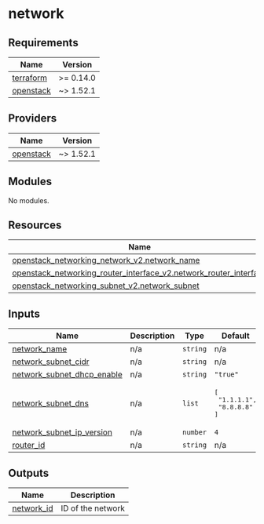 # network

<!-- BEGINNING OF PRE-COMMIT-TERRAFORM DOCS HOOK -->
## Requirements

| Name | Version |
|------|---------|
| <a name="requirement_terraform"></a> [terraform](#requirement\_terraform) | >= 0.14.0 |
| <a name="requirement_openstack"></a> [openstack](#requirement\_openstack) | ~> 1.52.1 |

## Providers

| Name | Version |
|------|---------|
| <a name="provider_openstack"></a> [openstack](#provider\_openstack) | ~> 1.52.1 |

## Modules

No modules.

## Resources

| Name | Type |
|------|------|
| [openstack_networking_network_v2.network_name](https://registry.terraform.io/providers/terraform-provider-openstack/openstack/latest/docs/resources/networking_network_v2) | resource |
| [openstack_networking_router_interface_v2.network_router_interface](https://registry.terraform.io/providers/terraform-provider-openstack/openstack/latest/docs/resources/networking_router_interface_v2) | resource |
| [openstack_networking_subnet_v2.network_subnet](https://registry.terraform.io/providers/terraform-provider-openstack/openstack/latest/docs/resources/networking_subnet_v2) | resource |

## Inputs

| Name | Description | Type | Default | Required |
|------|-------------|------|---------|:--------:|
| <a name="input_network_name"></a> [network\_name](#input\_network\_name) | n/a | `string` | n/a | yes |
| <a name="input_network_subnet_cidr"></a> [network\_subnet\_cidr](#input\_network\_subnet\_cidr) | n/a | `string` | n/a | yes |
| <a name="input_network_subnet_dhcp_enable"></a> [network\_subnet\_dhcp\_enable](#input\_network\_subnet\_dhcp\_enable) | n/a | `string` | `"true"` | no |
| <a name="input_network_subnet_dns"></a> [network\_subnet\_dns](#input\_network\_subnet\_dns) | n/a | `list` | <pre>[<br>  "1.1.1.1",<br>  "8.8.8.8"<br>]</pre> | no |
| <a name="input_network_subnet_ip_version"></a> [network\_subnet\_ip\_version](#input\_network\_subnet\_ip\_version) | n/a | `number` | `4` | no |
| <a name="input_router_id"></a> [router\_id](#input\_router\_id) | n/a | `string` | n/a | yes |

## Outputs

| Name | Description |
|------|-------------|
| <a name="output_network_id"></a> [network\_id](#output\_network\_id) | ID of the network |
<!-- END OF PRE-COMMIT-TERRAFORM DOCS HOOK -->
